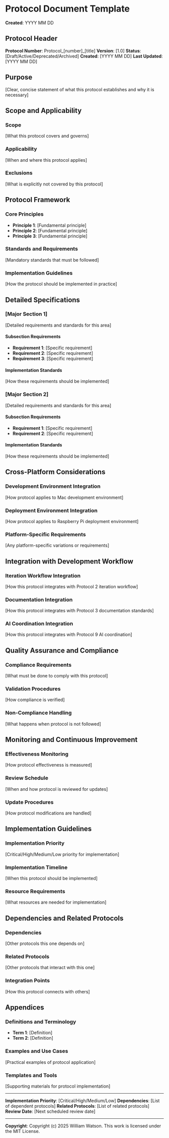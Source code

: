# Protocol Document Template

**Created**: YYYY MM DD

## Protocol Header

**Protocol Number**: Protocol_[number]_[title]
**Version**: [1.0]
**Status**: [Draft/Active/Deprecated/Archived]
**Created**: [YYYY MM DD]
**Last Updated**: [YYYY MM DD]

## Purpose

[Clear, concise statement of what this protocol establishes and why it is necessary]

## Scope and Applicability

### Scope
[What this protocol covers and governs]

### Applicability
[When and where this protocol applies]

### Exclusions
[What is explicitly not covered by this protocol]

## Protocol Framework

### Core Principles
- **Principle 1**: [Fundamental principle]
- **Principle 2**: [Fundamental principle]
- **Principle 3**: [Fundamental principle]

### Standards and Requirements
[Mandatory standards that must be followed]

### Implementation Guidelines
[How the protocol should be implemented in practice]

## Detailed Specifications

### [Major Section 1]
[Detailed requirements and standards for this area]

#### Subsection Requirements
- **Requirement 1**: [Specific requirement]
- **Requirement 2**: [Specific requirement]
- **Requirement 3**: [Specific requirement]

#### Implementation Standards
[How these requirements should be implemented]

### [Major Section 2]
[Detailed requirements and standards for this area]

#### Subsection Requirements
- **Requirement 1**: [Specific requirement]
- **Requirement 2**: [Specific requirement]

#### Implementation Standards
[How these requirements should be implemented]

## Cross-Platform Considerations

### Development Environment Integration
[How protocol applies to Mac development environment]

### Deployment Environment Integration
[How protocol applies to Raspberry Pi deployment environment]

### Platform-Specific Requirements
[Any platform-specific variations or requirements]

## Integration with Development Workflow

### Iteration Workflow Integration
[How this protocol integrates with Protocol 2 iteration workflow]

### Documentation Integration
[How this protocol integrates with Protocol 3 documentation standards]

### AI Coordination Integration
[How this protocol integrates with Protocol 9 AI coordination]

## Quality Assurance and Compliance

### Compliance Requirements
[What must be done to comply with this protocol]

### Validation Procedures
[How compliance is verified]

### Non-Compliance Handling
[What happens when protocol is not followed]

## Monitoring and Continuous Improvement

### Effectiveness Monitoring
[How protocol effectiveness is measured]

### Review Schedule
[When and how protocol is reviewed for updates]

### Update Procedures
[How protocol modifications are handled]

## Implementation Guidelines

### Implementation Priority
[Critical/High/Medium/Low priority for implementation]

### Implementation Timeline
[When this protocol should be implemented]

### Resource Requirements
[What resources are needed for implementation]

## Dependencies and Related Protocols

### Dependencies
[Other protocols this one depends on]

### Related Protocols
[Other protocols that interact with this one]

### Integration Points
[How this protocol connects with others]

## Appendices

### Definitions and Terminology
- **Term 1**: [Definition]
- **Term 2**: [Definition]

### Examples and Use Cases
[Practical examples of protocol application]

### Templates and Tools
[Supporting materials for protocol implementation]

---

**Implementation Priority**: [Critical/High/Medium/Low]
**Dependencies**: [List of dependent protocols]
**Related Protocols**: [List of related protocols]
**Review Date**: [Next scheduled review date]

---

**Copyright**: Copyright (c) 2025 William Watson. This work is licensed under the MIT License.

